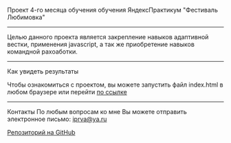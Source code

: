 Проект 4-го месяца обучения обучения ЯндексПрактикум "Фестиваль Любимовка"
____

Целью данного проекта является закрепление навыков адаптивной вестки, применения javascript, а так же приобретение навыков командной рахоаботки.
____

Как увидеть результаты

Чтобы ознакомиться с проектом, вы можете запустить файл index.html в любом браузере или перейти [по ссылке](https://github.com/Viktor-Ryabov/lubimovka-fest)

____

Контакты
По любым вопросам ко мне Вы можете отправить электронное письмо: iprva@ya.ru

[Репозиторий на GitHub](https://github.com/Viktor-Ryabov/lubimovka-fest/)

